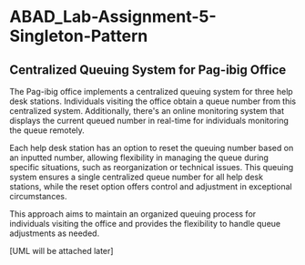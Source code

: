 # ABAD_Lab-Assignment-5-Singleton-Pattern
## Centralized Queuing System for Pag-ibig Office

The Pag-ibig office implements a centralized queuing system for three help desk stations. 
Individuals visiting the office obtain a queue number from this centralized system. 
Additionally, there's an online monitoring system that displays the current queued number in real-time for 
individuals monitoring the queue remotely.

Each help desk station has an option to reset the queuing number based on an inputted number, 
allowing flexibility in managing the queue during specific situations, such as reorganization or technical issues. 
This queuing system ensures a single centralized queue number for all help desk stations, 
while the reset option offers control and adjustment in exceptional circumstances.

This approach aims to maintain an organized queuing process for individuals visiting 
the office and provides the flexibility to handle queue adjustments as needed.

[UML will be attached later]